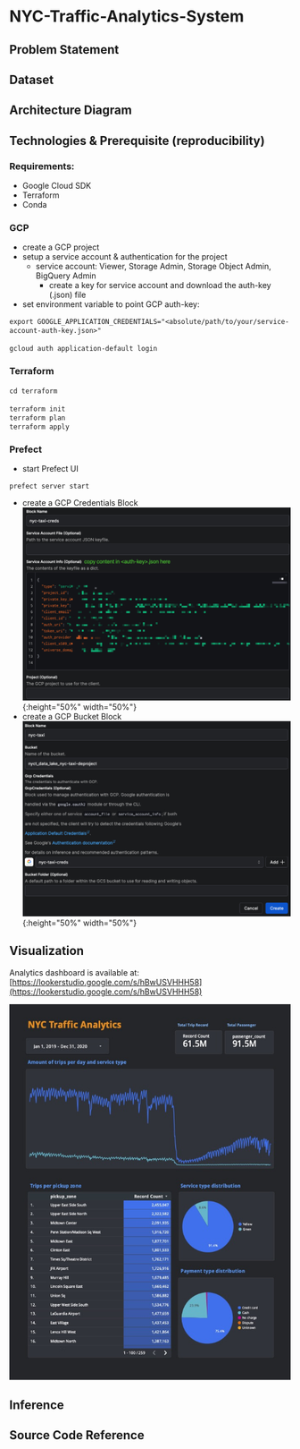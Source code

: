 # NYC-Traffic-Analytics-System

## Problem Statement

## Dataset

## Architecture Diagram

## Technologies & Prerequisite (reproducibility)

### Requirements:
- Google Cloud SDK
- Terraform
- Conda

### GCP
- create a GCP project
- setup a service account & authentication for the project
    -   service account: Viewer, Storage Admin, Storage Object Admin, BigQuery Admin
        -   create a key for service account and download the auth-key (.json) file
- set environment variable to point GCP auth-key:

```
export GOOGLE_APPLICATION_CREDENTIALS="<absolute/path/to/your/service-account-auth-key.json>"

gcloud auth application-default login
```

### Terraform
```
cd terraform

terraform init
terraform plan
terraform apply
```

### Prefect
- start Prefect UI
```
prefect server start
```
- create a  GCP Credentials Block
![alt img](https://github.com/ym-xu/NYC-Traffic-Analytics-System/blob/main/imgs/Xnip2023-10-19_12-13-56.jpg){:height="50%" width="50%"}
- create a GCP Bucket Block
![alt img](https://github.com/ym-xu/NYC-Traffic-Analytics-System/blob/main/imgs/Xnip2023-10-19_12-14-59.jpg){:height="50%" width="50%"}


## Visualization

Analytics dashboard is available at: [https://lookerstudio.google.com/s/hBwUSVHHH58](https://lookerstudio.google.com/s/hBwUSVHHH58) 

![alt img](https://github.com/ym-xu/NYC-Traffic-Analytics-System/blob/main/imgs/Report.jpg)

## Inference

## Source Code Reference